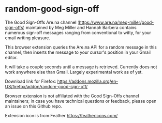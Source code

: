# random-good-sign-off

The Good Sign-Offs Are.na channel (https://www.are.na/meg-miller/good-sign-offs) maintained by Meg Miller and Hannah Barbera contains numerous sign-off messages ranging from conventional to witty, for your email writing pleasure.

This browser extension queries the Are.na API for a random message in this channel, then inserts the message to your cursor's position in your Gmail editor.

It will take a couple seconds until a message is retrieved. Currently does not work anywhere else than Gmail. Largely experimental work as of yet.

Download link for Firefox: https://addons.mozilla.org/en-US/firefox/addon/random-good-sign-off/

Browser extension is not affiliated with the Good Sign-Offs channel maintainers; in case you have technical questions or feedback, please open an issue on this Github repo.

Extension icon is from Feather https://feathericons.com/
